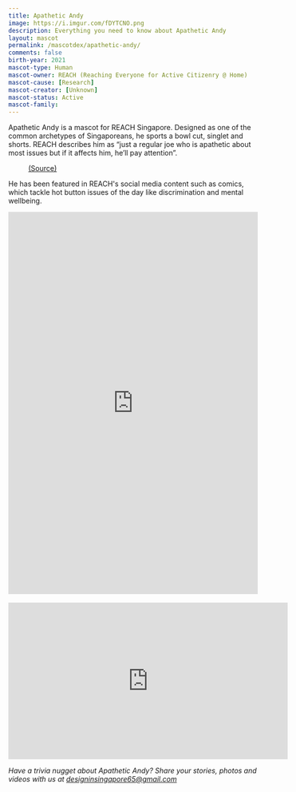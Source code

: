 ```yaml
---
title: Apathetic Andy
image: https://i.imgur.com/fDYTCNO.png
description: Everything you need to know about Apathetic Andy
layout: mascot
permalink: /mascotdex/apathetic-andy/
comments: false
birth-year: 2021
mascot-type: Human
mascot-owner: REACH (Reaching Everyone for Active Citizenry @ Home)
mascot-cause: [Research]
mascot-creator: [Unknown]
mascot-status: Active
mascot-family:
---
```


Apathetic Andy is a mascot for REACH Singapore. Designed as one of the common archetypes of Singaporeans, he sports a bowl cut, singlet and shorts. REACH describes him as “just a regular joe who is apathetic about most issues but if it affects him, he’ll pay attention”.

<figure>
<img src="https://i.imgur.com/C40kvBC.jpg" alt="">
<figcaption><a href="https://www.facebook.com/REACHSingapore/posts/say-hello-to-apathetic-andy-the-latest-character-in-our-line-up-of-reach-mascots/10158144241732227/" target="_blank">(Source)</a></figcaption>
</figure>

He has been featured in REACH's social media content such as comics, which tackle hot button issues of the day like discrimination and mental wellbeing.

<div class="fb-post-container">
<iframe src="https://www.facebook.com/plugins/post.php?href=https%3A%2F%2Fwww.facebook.com%2FREACHSingapore%2Fposts%2Fpfbid0EqTy7ac8ejjK17x5NyQVKxhrp4QG51pcSpWMAkvvWwvBdAXb1dHHP2guGs4LtM2pl&show_text=true&width=500" width="500" height="766" style="border:none;overflow:hidden" scrolling="no" frameborder="0" allowfullscreen="true" allow="autoplay; clipboard-write; encrypted-media; picture-in-picture; web-share"></iframe>
</div>


<br>

<div class="video-responsive">

<iframe src="https://www.facebook.com/plugins/video.php?height=314&href=https%3A%2F%2Fwww.facebook.com%2FREACHSingapore%2Fvideos%2F873924214457611%2F&show_text=false&width=560&t=0" width="560" height="314" style="border:none;overflow:hidden" scrolling="no" frameborder="0" allowfullscreen="true" allow="autoplay; clipboard-write; encrypted-media; picture-in-picture; web-share" allowFullScreen="true"></iframe>
</div>


<i>Have a trivia nugget about Apathetic Andy? Share your stories, photos and videos with us at designinsingapore65@gmail.com</i>
